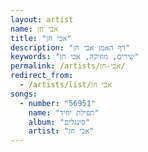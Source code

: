 ```yaml
---
layout: artist
name: אבי חן
title: "אבי חן"
description: "דף האמן אבי חן"
keywords: "שירים, מוזיקה, אבי חן"
permalink: /artists/אבי-חן/
redirect_from:
  - /artists/list/אבי חן
songs:
  - number: "56951"
    name: "תפילת יחיד"
    album: "סינגלים"
    artist: "אבי חן"
---
```

